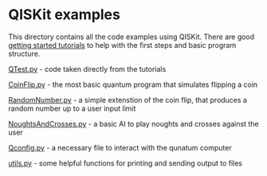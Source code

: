 # QISKit examples
This directory contains all the code examples using QISKit. There are good [getting started tutorials](https://qiskit.org/documentation/) to help with the first steps and basic program structure.

[QTest.py](QTest.py) - code taken directly from the tutorials

[CoinFlip.py](CoinFlip.py) - the most basic quantum program that simulates flipping a coin

[RandomNumber.py](RandomNumber.py) - a simple extenstion of the coin flip, that produces a random number up to a user input limit

[NoughtsAndCrosses.py](NoughtsAndCrosses.py) - a basic AI to play noughts and crosses against the user





[Qconfig.py](Qconfig.py) -  a necessary file to interact with the qunatum computer

[utils.py](utils.py) - some helpful functions for printing and sending output to files
